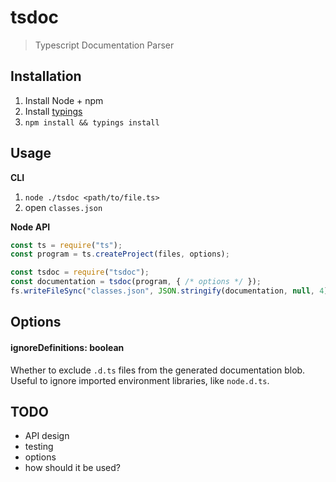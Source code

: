 # tsdoc

> Typescript Documentation Parser

## Installation

1. Install Node + npm
1. Install [typings]()
1. `npm install && typings install`

## Usage

**CLI**

1. `node ./tsdoc <path/to/file.ts>`
1. open `classes.json`

**Node API**

```js
const ts = require("ts");
const program = ts.createProject(files, options);

const tsdoc = require("tsdoc");
const documentation = tsdoc(program, { /* options */ });
fs.writeFileSync("classes.json", JSON.stringify(documentation, null, 4));
```

## Options

#### ignoreDefinitions: boolean

Whether to exclude `.d.ts` files from the generated documentation blob.
Useful to ignore imported environment libraries, like `node.d.ts`.

## TODO

- API design
- testing
- options
- how should it be used?
